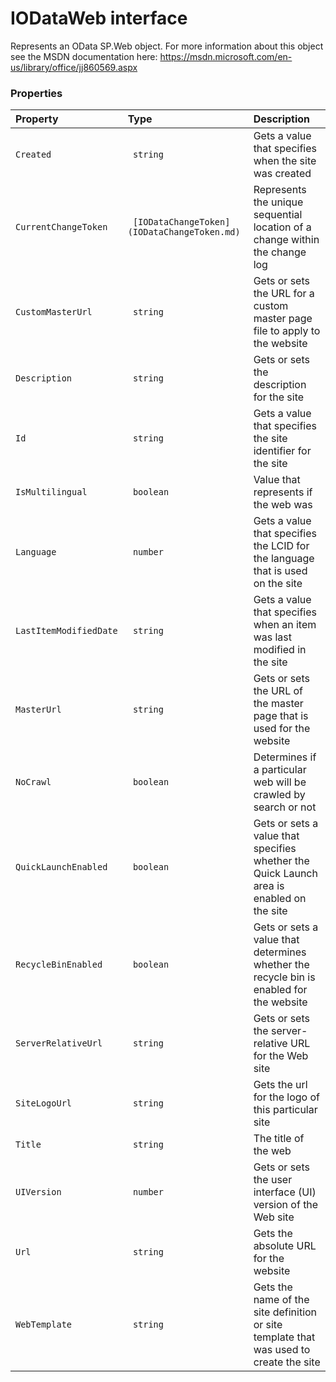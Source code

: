 # IODataWeb interface

Represents an OData SP.Web object. For more information about this object 
see the MSDN documentation here: 
https://msdn.microsoft.com/en-us/library/office/jj860569.aspx



### Properties

| Property	   | Type	| Description|
|:-------------|:-------|:-----------|
|`Created`      |` string` | Gets a value that specifies when the site was created |
|`CurrentChangeToken`      |` [IODataChangeToken](IODataChangeToken.md)` | Represents the unique sequential location of a change within the change log |
|`CustomMasterUrl`      |` string` | Gets or sets the URL for a custom master page file to apply to the website |
|`Description`      |` string` | Gets or sets the description for the site |
|`Id`      |` string` | Gets a value that specifies the site identifier for the site |
|`IsMultilingual`      |` boolean` | Value that represents if the web was |
|`Language`      |` number` | Gets a value that specifies the LCID for the language that is used on the site |
|`LastItemModifiedDate`      |` string` | Gets a value that specifies when an item was last modified in the site |
|`MasterUrl`      |` string` | Gets or sets the URL of the master page that is used for the website |
|`NoCrawl`      |` boolean` | Determines if a particular web will be crawled by search or not |
|`QuickLaunchEnabled`      |` boolean` | Gets or sets a value that specifies whether the Quick Launch area is enabled on the site |
|`RecycleBinEnabled`      |` boolean` | Gets or sets a value that determines whether the recycle bin is enabled for the website |
|`ServerRelativeUrl`      |` string` | Gets or sets the server-relative URL for the Web site |
|`SiteLogoUrl`      |` string` | Gets the url for the logo of this particular site |
|`Title`      |` string` | The title of the web |
|`UIVersion`      |` number` | Gets or sets the user interface (UI) version of the Web site |
|`Url`      |` string` | Gets the absolute URL for the website |
|`WebTemplate`      |` string` | Gets the name of the site definition or site template that was used to create the site |




